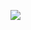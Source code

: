 ![](https://github-readme-streak-stats.herokuapp.com/?user=gangapandey&theme=radical&hide_border=false)<br/>


